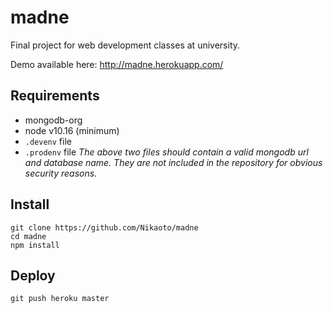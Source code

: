 # madne
Final project for web development classes at university.

Demo available here: http://madne.herokuapp.com/

## Requirements
- mongodb-org
- node v10.16 (minimum)
- `.devenv` file
- `.prodenv` file
_The above two files should contain a valid mongodb url and database name. They are not included in the repository for obvious security reasons._


## Install
```
git clone https://github.com/Nikaoto/madne
cd madne
npm install
```

## Deploy
```
git push heroku master
```

